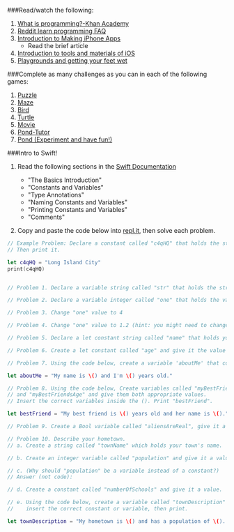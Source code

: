 ###Read/watch the following:
1. [What is programming?-Khan Academy](https://www.khanacademy.org/computing/computer-programming/programming/intro-to-programming/v/programming-intro)
2. [Reddit learn programming FAQ](https://www.reddit.com/r/learnprogramming/wiki/faq)
3. [Introduction to Making iPhone Apps](http://codewithchris.com/how-to-make-iphone-apps-with-no-programming-experience/)
   * Read the brief article
4. [Introduction to tools and materials of iOS](http://codewithchris.com/1-introduction-to-the-tools-and-materials/)
5. [Playgrounds and getting your feet wet](http://codewithchris.com/2-playgrounds-and-getting-your-feet-wet/)

###Complete as many challenges as you can in each of the following games:
1. [Puzzle](https://blockly-games.appspot.com/puzzle?lang=en)
2. [Maze](https://blockly-games.appspot.com/maze?lang=en)
3. [Bird](https://blockly-games.appspot.com/bird?lang=en)
4. [Turtle](https://blockly-games.appspot.com/turtle?lang=en)
5. [Movie](https://blockly-games.appspot.com/movie?)
6. [Pond-Tutor](https://blockly-games.appspot.com/pond-tutor?lang=en)
7. [Pond (Experiment and have fun!)](https://blockly-games.appspot.com/pond-duck?lang=en)

###Intro to Swift!
1.  Read the following sections in the [Swift Documentation](https://developer.apple.com/library/ios/documentation/Swift/Conceptual/Swift_Programming_Language/TheBasics.html#//apple_ref/doc/uid/TP40014097-CH5-ID309)
    * "The Basics Introduction"
    * "Constants and Variables"
    * "Type Annotations"
    * "Naming Constants and Variables"
    * "Printing Constants and Variables"
    * "Comments"

2. Copy and paste the code below into [repl.it](https://repl.it/languages/swift), then solve each problem.

```swift
// Example Problem: Declare a constant called "c4qHQ" that holds the string "Long Island City". 
// Then print it.

let c4qHQ = "Long Island City"
print(c4qHQ)


// Problem 1. Declare a variable string called "str" that holds the string "Hello, Playground"

// Problem 2. Declare a variable integer called "one" that holds the value 1

// Problem 3. Change "one" value to 4

// Problem 4. Change "one" value to 1.2 (hint: you might need to change "one"'s declaration first)

// Problem 5. Declare a let constant string called "name" that holds your full name.

// Problem 6. Create a let constant called "age" and give it the value of your age.

// Problem 7. Using the code below, create a variable 'aboutMe' that contains your name and age.

let aboutMe = "My name is \() and I'm \() years old."

// Problem 8. Using the code below, Create variables called "myBestFriendsName" 
// and "myBestFriendsAge" and give them both appropriate values. 
// Insert the correct variables inside the (). Print "bestFriend".

let bestFriend = "My best friend is \() years old and her name is \()."

// Problem 9. Create a Bool variable called "aliensAreReal", give it a value and print it.

// Problem 10. Describe your hometown. 
// a. Create a string called "townName" which holds your town's name. 

// b. Create an integer variable called "population" and give it a value. 

// c. (Why should "population" be a variable instead of a constant?) 
// Answer (not code):

// d. Create a constant called "numberOfSchools" and give it a value. 

// e. Using the code below, create a variable called "townDescription" below and 
//    insert the correct constant or variable, then print.

let townDescription = "My hometown is \() and has a population of \(). There are \() schools in town."
```
